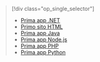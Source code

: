 > [!div class="op_single_selector"]
> * [Prima app .NET](../articles/app-service-web/app-service-web-get-started-dotnet.md)
> * [Primo sito HTML](../articles/app-service-web/app-service-web-get-started-html.md)
> * [Prima app Java](../articles/app-service-web/app-service-web-get-started-java.md)
> * [Prima app Node.js](../articles/app-service-web/app-service-web-get-started-nodejs.md)
> * [Prima app PHP](../articles/app-service-web/app-service-web-get-started-php.md)
> * [Prima app Python](../articles/app-service-web/app-service-web-get-started-python.md)
